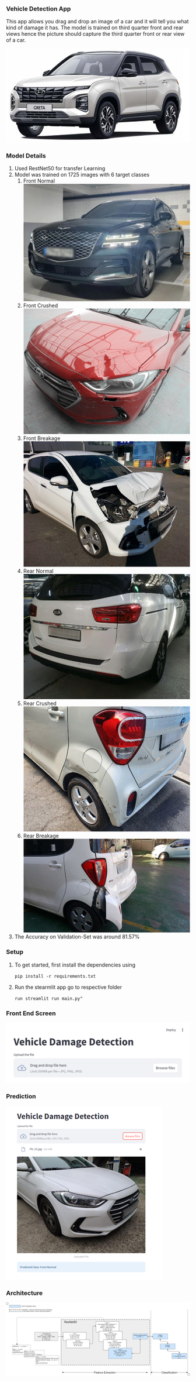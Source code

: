 ### Vehicle Detection App
This app allows you drag and drop an image of a car and it will tell you what kind of damage it has. The model is trained on third quarter front and rear views hence the picture should capture the third quarter front or rear view of a car.

![Third_qtr_of_a_car.jpg](Third_qtr_of_a_car.jpg)

### Model Details
1. Used RestNet50 for transfer Learning
2. Model was trained on 1725 images with 6 target classes 
   1. Front Normal![FN_3.jpg](FN_3.jpg)
   2. Front Crushed![FC_43.jpg](FC_43.jpg)
   3. Front Breakage![FB_15.jpg](FB_15.jpg)
   4. Rear Normal![RN_10.jpg](RN_10.jpg)
   5. Rear Crushed![RC_15.jpg](RC_15.jpg)
   6. Rear Breakage![RB_2.jpg](RB_2.jpg)
3. The Accuracy on Validation-Set was around 81.57%

### Setup 
1.  To get started, first install the dependencies using

      ```commandline
      pip install -r requirements.txt
      ```

   2. Run the stearmlit app
      go to respective folder 
   
      ``` commandline
      run streamlit run main.py"
      ```
### Front End Screen 
![UI_Screen.png](UI_Screen.png)

### Prediction 
![Uploaded_image.png](Uploaded_image.png)

### Architecture 
![CNN_Architecture_for_classification.png](CNN_Architecture_for_classification.png)
